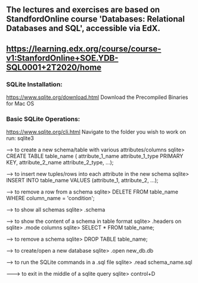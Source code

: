 ## The lectures and exercises are based on StandfordOnline course 'Databases: Relational Databases and SQL', accessible via EdX.
## https://learning.edx.org/course/course-v1:StanfordOnline+SOE.YDB-SQL0001+2T2020/home


### SQLite Installation:
https://www.sqlite.org/download.html
Download the Precompiled Binaries for Mac OS

### Basic SQLite Operations:
https://www.sqlite.org/cli.html
Navigate to the folder you wish to work on
run: sqlite3

--> to create a new schema/table with various attributes/columns
sqlite> CREATE TABLE table_name (
        attribute_1_name attribute_1_type PRIMARY KEY,
        attribute_2_name attribute_2_type,
        ...);

--> to insert new tuples/rows into each attribute in the new schema
sqlite> INSERT INTO table_name VALUES (attribute_1, attribute_2, ...);

--> to remove a row from a schema
sqlite> DELETE FROM table_name WHERE column_name = 'condition';

--> to show all schemas
sqlite> .schema

--> to show the content of a schema in table format
sqlite> .headers on
sqlite> .mode columns
sqlite> SELECT * FROM table_name;

--> to remove a schema
sqlite> DROP TABLE table_name;

--> to create/open a new database
sqlite> .open new_db.db

--> to run the SQLite commands in a .sql file
sqlite> .read schema_name.sql

---> to exit in the middle of a sqlite query
sqlite> control+D
